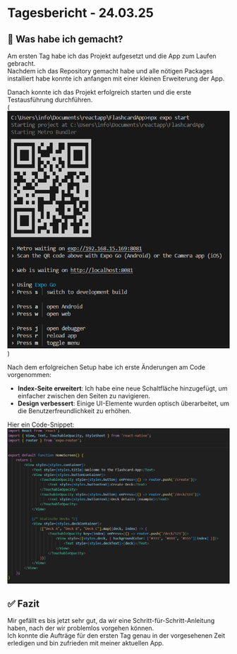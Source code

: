 # Tagesbericht - 24.03.25

## 🔨 Was habe ich gemacht?
Am ersten Tag habe ich das Projekt aufgesetzt und die App zum Laufen gebracht.  
Nachdem ich das Repository gemacht habe und alle nötigen Packages installiert habe konnte ich anfangen mit einer kleinen Erweiterung der App.  

Danach konnte ich das Projekt erfolgreich starten und die erste Testausführung durchführen.  
(![So sah es aus als ich die App gestartet](image.png))  

Nach dem erfolgreichen Setup habe ich erste Änderungen am Code vorgenommen:  
- **Index-Seite erweitert**: Ich habe eine neue Schaltfläche hinzugefügt, um einfacher zwischen den Seiten zu navigieren.  
- **Design verbessert**: Einige UI-Elemente wurden optisch überarbeitet, um die Benutzerfreundlichkeit zu erhöhen.   

Hier ein Code-Snippet:  
![alt text](image-1.png)  

## ✅ Fazit
Mir gefällt es bis jetzt sehr gut, da wir eine Schritt-für-Schritt-Anleitung haben, nach der wir problemlos vorgehen können.  
Ich konnte die Aufträge für den ersten Tag genau in der vorgesehenen Zeit erledigen und bin zufrieden mit meiner aktuellen App.  

